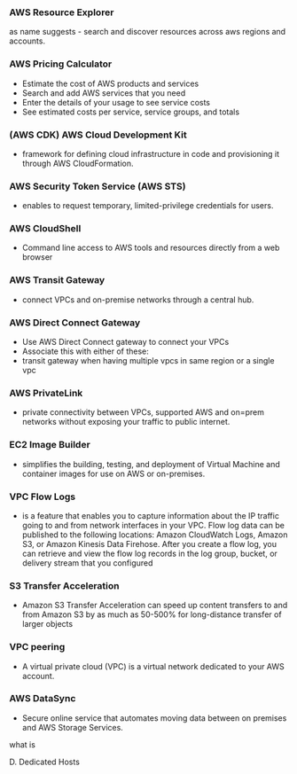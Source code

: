 ### AWS Resource Explorer
as name suggests - search and discover resources across aws regions and accounts.

### AWS Pricing Calculator
- Estimate the cost of AWS products and services
- Search and add AWS services that you need
- Enter the details of your usage to see service costs
- See estimated costs per service, service groups, and totals

### (AWS CDK) AWS Cloud Development Kit
- framework for defining cloud infrastructure in code and provisioning it through AWS CloudFormation.

### AWS Security Token Service (AWS STS)
- enables to request temporary, limited-privilege credentials for users.

### AWS CloudShell
- Command line access to AWS tools and resources directly from a web browser

### AWS Transit Gateway
- connect VPCs and on-premise networks through a central hub.

### AWS Direct Connect Gateway
- Use AWS Direct Connect gateway to connect your VPCs
- Associate this with either of these:
- transit gateway when having multiple vpcs in same region or a single vpc

### AWS PrivateLink
- private connectivity between VPCs, supported AWS and on=prem networks without exposing your traffic to public internet. 

### EC2 Image Builder
- simplifies the building, testing, and deployment of Virtual Machine and container images for use on AWS or on-premises.

### VPC Flow Logs
- is a feature that enables you to capture information about the IP traffic going to and from network interfaces in your VPC. Flow log data can be published to the following locations: Amazon CloudWatch Logs, Amazon S3, or Amazon Kinesis Data Firehose. After you create a flow log, you can retrieve and view the flow log records in the log group, bucket, or delivery stream that you configured

### S3 Transfer Acceleration
- Amazon S3 Transfer Acceleration can speed up content transfers to and from Amazon S3 by as much as 50-500% for long-distance transfer of larger objects

### VPC peering
- A virtual private cloud (VPC) is a virtual network dedicated to your AWS account.

### AWS DataSync
- Secure online service that automates moving data between on premises and AWS Storage Services.

what is 

D. Dedicated Hosts

